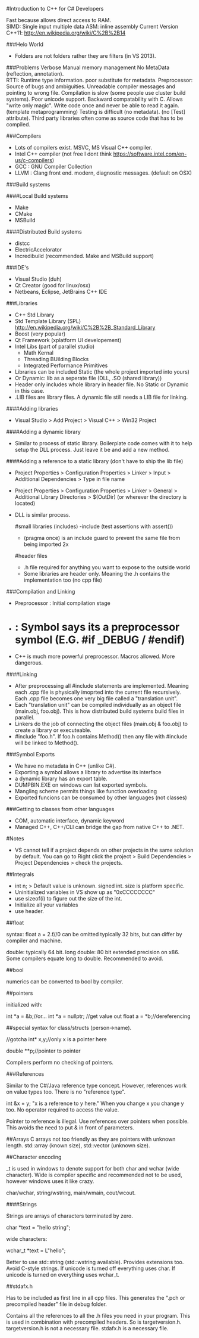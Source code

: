 #Introduction to C++ for C# Developers

Fast because allows direct access to RAM.  
SIMD: Single input multiple data
ASM: inline assembly
Current Version C++11: http://en.wikipedia.org/wiki/C%2B%2B14


###Helo World
- Folders are not folders rather they are filters (in VS 2013).

###Problems
Verbose
Manual memory management
No MetaData (reflection, annotation).  
RTTI: Runtime type information.  poor substitute for metadata.
Preprocessor:  Source of bugs and ambiguities.
Unreadable compiler messages and pointing to wrong file.
Compilation is slow (some people use cluster build systems).
Poor unicode support.
Backward compatability with C.
Allows "write only magic".  Write code once and never be able to read it again.  (template metaprogramming)
Testing is difficult (no metadata). (no [Test] attribute).
Third party libraries often come as source code that has to be compiled.

###Compilers
- Lots of compilers exist.  MSVC, MS Visual C++ compiler.  
- Intel C++ compiler (not free I dont think https://software.intel.com/en-us/c-compilers)
- GCC : GNU Compiler Collection
- LLVM : Clang front end. modern, diagnostic messages. (default on OSX)

###Build systems

 ####Local Build systems
 - Make
 - CMake
 - MSBuild

 ####Distributed Build systems
  - distcc
  - ElectricAccelorator
  - Incredibuild (recommended.  Make and MSBuild support)

  ###IDE's
  - Visual Studio (duh)
  - Qt Creator (good for linux/osx)
  - Netbeans, Eclipse, JetBrains C++ IDE

  ###Libraries
  - C++ Std Library
  - Std Template Library (SPL) http://en.wikipedia.org/wiki/C%2B%2B_Standard_Library
  - Boost (very popular)
  - Qt Framework (xplatform UI developement)
  - Intel Libs (part of parallel studio)
    - Math Kernal
    - Threading BUilding Blocks
    - Integrated Performance Primitives
  - Libraries can be included Static (the whole project imported into yours)
  - Or Dynamic: lib as a seperate file (DLL, .SO (shared library))
  - Header only includes whole library in header file.  No Static or Dynamic in this case.
  - .LIB files are library files. A dynamic file still needs a LIB file for linking.

  ####Adding libraries
  - Visual Studio > Add Project > Visual C++ > Win32 Project

  ####Adding a dynamic library
  - Similar to process of static library.  Boilerplate code comes with it to help setup the DLL process.  Just leave it be and add a new method.

  ####Adding a reference to a static library (don't have to ship the lib file)
  - Project Properties > Configuration Properties > Linker > Input > Additional Dependencies > Type in file name
  - Project Properties > Configuration Properties > Linker > General > Additional Library Directories > $(OutDir) (or wherever the directory is located)
  - DLL is similar process.


    #small libraries (includes)
    -include <cassert> (test assertions with assert())
    - (pragma once) is an include guard to prevent the same file from being imported 2x

    #header files
    - .h file required for anything you want to expose to the outside world
    - Some libraries are header only.  Meaning the .h contains the implementation too (no cpp file)

###Compilation and Linking
- Preprocessor : Initial compilation stage
- # : Symbol says its a preprocessor symbol (E.G. #if _DEBUG / #endif)
- C++ is much more powerful preprocessor.  Macros allowed.  More dangerous.

####Linking
- After preprocessing all #include statements are implemented.  Meaning each .cpp file is physically imoprted into the current file recursively.  Each .cpp file becomes one very big file called a "translation unit".
- Each "translation unit" can be compiled individually as an object file (main.obj, foo.obj).  This is how distributed build systems build files in parallel.
- Linkers do the job of connecting the object files (main.obj & foo.obj) to create a library or executeable.
- #include "foo.h".  If foo.h contains Method() then any file with #include will be linked to Method().

###Symbol Exports
- We have no metadata in C++ (unlike C#).
- Exporting a symbol allows a library to advertise its interface
- a dynamic library has an export table.  
- DUMPBIN.EXE on windows can list exported symbols.
- Mangling scheme permits things like function overloading
- Exported funcions can be consumed by other languages (not classes)

###Getting to classes from other languages
- COM, automatic interface, dynamic keyword
- Managed C++, C++/CLI can bridge the gap from native C++ to .NET.

#Notes
- VS cannot tell if a project depends on other projects in the same solution by default.  You can go to Right click the project > Build Dependencies > Project Dependencies > check the projects.

##Integrals
- int n; > Default value is unknown.  signed int.  size is platform specific.
- Uninitialized variables in VS show up as "0xCCCCCCCC"
- use sizeof(i) to figure out the size of the int.
- Initialize all your variables
- use <cstdint> header.

##float

syntax:  float a = 2.f//0 can be omitted
typically 32 bits, but can differ by compiler and machine.

double:  typically 64 bit.
long double: 80 bit extended precision on x86.  Some compilers equate long to double.  Recommended to avoid.


##bool

numerics can be converted to bool by compiler.

##pointers

initialized with:

int *a = &b;//or...
int *a = nullptr;
//get value out
float a = *b;//dereferencing

##special syntax for class/structs (person->name).

//gotcha
int* x,y;//only x is a pointer here

double **p;//pointer to pointer

Compilers perform no checking of pointers.

###References

Similar to the C#/Java reference type concept.  However, references work on value types too.  There is no "reference type".

int &x = y;
"x is a reference to y here."  When you change x you change y too.  No operator required to access the value.

Pointer to reference is illegal.  Use references over pointers when possible.  This avoids the need to put & in front of parameters.


##Arrays
C arrays not too friendly as they are pointers with unknown length.  std::array (known size), std::vector (unknown size).  

##Character encoding

_t is used in windows to denote support for both char and wchar (wide character).  Wide is compiler specific and recommended not to be used, however windows uses it like crazy.

char/wchar, string/wstring, main/wmain, cout/wcout.

####Strings

Strings are arrays of characters terminated by zero.

char *text = "hello string";

wide characters:

wchar_t *text = L"hello";

Better to use std::string (std::wstring available). Provides extensions too.  Avoid C-style strings.  If unicode is turned off everything uses char.  If unicode is turned on everything uses wchar_t.

##stdafx.h

Has to be included as first line in all cpp files.  This generates the ".pch or precompiled header" file in debug folder.

Contains all the references to all the .h files you need in your program.  This is used in combination with precompiled headers.  So is targetversion.h.  targetversion.h is not a necessary file.  stdafx.h is a necessary file.  
